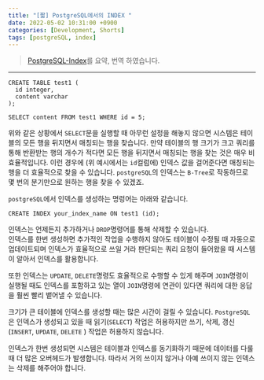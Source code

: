 ```yaml
---
title: "[짧] PostgreSQL에서의 INDEX "
date: 2022-05-02 10:31:00 +0900
categories: [Development, Shorts]
tags: [postgreSQL, index]
---
```


> [PostgreSQL-Index](https://www.postgresql.org/docs/current/indexes-intro.html)를 요약, 번역 하였습니다.

---

```postgresql
CREATE TABLE test1 (
  id integer,
  content varchar
);
```

```postgresql
SELECT content FROM test1 WHERE id = 5;
```

위와 같은 상황에서 `SELECT`문을 실행할 때 아무런 설정을 해놓지 않으면 시스템은 테이블의 모든 행을 뒤지면서 매칭되는 행을 찾습니다. 만약 테이블의 행 크기가 크고 쿼리를 통해 반환받는 행의 개수가 적다면 모든 행을 뒤지면서 매칭되는 행을 찾는 것은 매우 비효율적입니다. 이런 경우에 (위 예시에서는 `id`컬럼에) 인덱스 값을 걸어준다면 매칭되는 행을 더 효율적으로 찾을 수 있습니다. `postgreSQL`의 인덱스는 `B-Tree`로 작동하므로 몇 번의 분기만으로 원하는 행을 찾을 수 있겠죠.  

`postgreSQL`에서 인덱스를 생성하는 명렁어는 아래와 같습니다.

```postgresql
CREATE INDEX your_index_name ON test1 (id);
```

인덱스는 언제든지 추가하거나 `DROP`명령어를 통해 삭제할 수 있습니다.  
인덱스를 한번 생성하면 추가적인 작업을 수행하지 않아도 테이블이 수정될 때 자동으로 업데이트되며 인덱스가 효율적으로 쓰일 거라 판단되는 쿼리 요청이 들어왔을 때 시스템이 알아서 인덱스를 활용합니다.

또한 인덱스는 `UPDATE`, `DELETE`명령도 효율적으로 수행할 수 있게 해주며 `JOIN`명령이 실행될 때도 인덱스를 포함하고 있는 열이 `JOIN`명령에 연관이 있다면 쿼리에 대한 응답을 훨씬 빨리 뱉어낼 수 있습니다. 

크기가 큰 테이블에 인덱스를 생성할 때는 많은 시간이 걸릴 수 있습니다. `PostgreSQL`은 인덱스가 생성되고 있을 때 읽기(`SELECT`) 작업은 허용하지만 쓰기, 삭제, 갱신 (`INSERT`, `UPDATE`, `DELETE` ) 작업은 허용하지 않습니다.

인덱스가 한번 생성되면 시스템은 테이블과 인덱스를 동기화하기 때문에 데이터를 다룰 때 더 많은 오버헤드가 발생합니다. 따라서 거의 쓰이지 않거나 아예 쓰이지 않는 인덱스는 삭제를 해주어야 합니다.